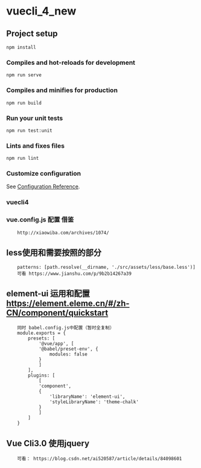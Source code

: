 # vuecli_4_new

## Project setup
```
npm install
```

### Compiles and hot-reloads for development
```
npm run serve
```

### Compiles and minifies for production
```
npm run build
```

### Run your unit tests
```
npm run test:unit
```

### Lints and fixes files
```
npm run lint
```


### Customize configuration
See [Configuration Reference](https://cli.vuejs.org/config/).
### vuecli4

###     vue.config.js 配置  借鉴
        http://xiaowiba.com/archives/1074/

##      less使用和需要按照的部分    
        patterns: [path.resolve(__dirname, './src/assets/less/base.less')]
        可看 https://www.jianshu.com/p/9b2b14267a39

##      element-ui 运用和配置 https://element.eleme.cn/#/zh-CN/component/quickstart
        同时 babel.config.js中配置（暂时全复制）
        module.exports = {
            presets: [
                '@vue/app', [
                '@babel/preset-env', {
                    modules: false
                }
                ]
            ],
            plugins: [
                [
                'component',
                {
                    'libraryName': 'element-ui',
                    'styleLibraryName': 'theme-chalk'
                }
                ]
            ]
        }
##      Vue Cli3.0 使用jquery
        可看： https://blog.csdn.net/ai520587/article/details/84098601


